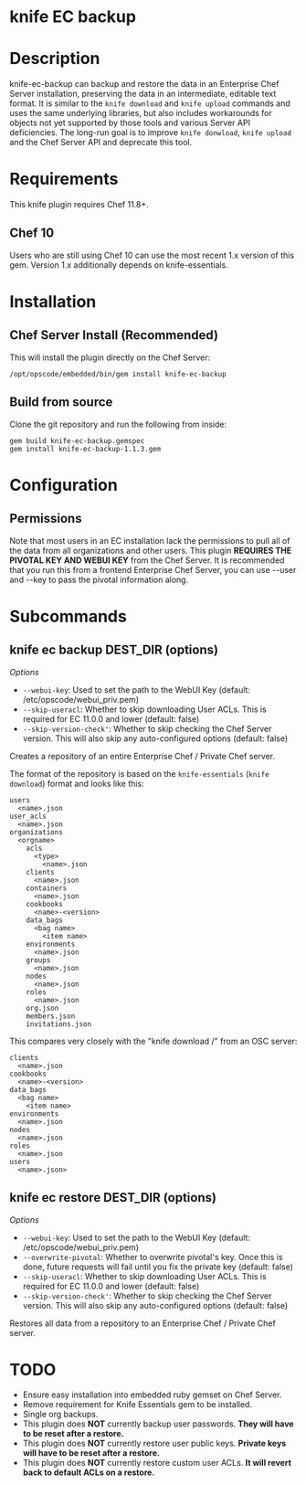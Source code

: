 # knife EC backup

# Description

knife-ec-backup can backup and restore the data in an Enterprise Chef
Server installation, preserving the data in an intermediate, editable
text format.  It is similar to the `knife download` and `knife upload`
commands and uses the same underlying libraries, but also includes
workarounds for objects not yet supported by those tools and various
Server API deficiencies.  The long-run goal is to improve `knife
donwload`, `knife upload` and the Chef Server API and deprecate this
tool.

# Requirements

This knife plugin requires Chef 11.8+.

## Chef 10

Users who are still using Chef 10 can use the most recent 1.x version
of this gem.  Version 1.x additionally depends on knife-essentials.

# Installation

## Chef Server Install (Recommended)
This will install the plugin directly on the Chef Server:

    /opt/opscode/embedded/bin/gem install knife-ec-backup

## Build from source
Clone the git repository and run the following from inside:

    gem build knife-ec-backup.gemspec
    gem install knife-ec-backup-1.1.3.gem

# Configuration

## Permissions
Note that most users in an EC installation lack the permissions to pull all of the data from all organizations and other users.
This plugin **REQUIRES THE PIVOTAL KEY AND WEBUI KEY** from the Chef Server.
It is recommended that you run this from a frontend Enterprise Chef Server, you can use --user and --key to pass the pivotal information along.

# Subcommands

## knife ec backup DEST_DIR (options)

*Options*

  * `--webui-key`:
    Used to set the path to the WebUI Key (default: /etc/opscode/webui_priv.pem)
  * `--skip-useracl`:
    Whether to skip downloading User ACLs.  This is required for EC 11.0.0 and lower (default: false)
  * `--skip-version-check'`:
    Whether to skip checking the Chef Server version.  This will also skip any auto-configured options (default: false)

Creates a repository of an entire Enterprise Chef / Private Chef server.

The format of the repository is based on the `knife-essentials` (`knife download`) format and looks like this:

    users
      <name>.json
    user_acls
      <name>.json
    organizations
      <orgname>
        acls
          <type>
            <name>.json
        clients
          <name>.json
        containers
          <name>.json
        cookbooks
          <name>-<version>
        data_bags
          <bag name>
            <item name>
        environments
          <name>.json
        groups
          <name>.json
        nodes
          <name>.json
        roles
          <name>.json
        org.json
        members.json
        invitations.json

This compares very closely with the "knife download /" from an OSC server:

    clients
      <name>.json
    cookbooks
      <name>-<version>
    data_bags
      <bag name>
        <item name>
    environments
      <name>.json
    nodes
      <name>.json
    roles
      <name>.json
    users
      <name>.json>

## knife ec restore DEST_DIR (options)

*Options*

  * `--webui-key`:
    Used to set the path to the WebUI Key (default: /etc/opscode/webui_priv.pem)
  * `--overwrite-pivotal`:
    Whether to overwrite pivotal's key.  Once this is done, future requests will fail until you fix the private key (default: false)
  * `--skip-useracl`:
    Whether to skip downloading User ACLs.  This is required for EC 11.0.0 and lower (default: false)
  * `--skip-version-check'`:
    Whether to skip checking the Chef Server version.  This will also skip any auto-configured options (default: false)

Restores all data from a repository to an Enterprise Chef / Private Chef server.

# TODO

* Ensure easy installation into embedded ruby gemset on Chef Server.
* Remove requirement for Knife Essentials gem to be installed.
* Single org backups.
* This plugin does **NOT** currently backup user passwords.  **They will have to be reset after a restore.**
* This plugin does **NOT** currently restore user public keys.  **Private keys will have to be reset after a restore.**
* This plugin does **NOT** currently restore custom user ACLs.  **It will revert back to default ACLs on a restore.**
